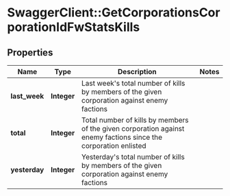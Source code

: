 # SwaggerClient::GetCorporationsCorporationIdFwStatsKills

## Properties
Name | Type | Description | Notes
------------ | ------------- | ------------- | -------------
**last_week** | **Integer** | Last week&#39;s total number of kills by members of the given corporation against enemy factions | 
**total** | **Integer** | Total number of kills by members of the given corporation against enemy factions since the corporation enlisted | 
**yesterday** | **Integer** | Yesterday&#39;s total number of kills by members of the given corporation against enemy factions | 


